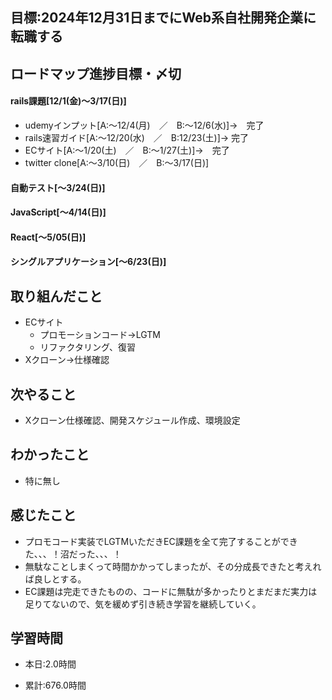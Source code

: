 
## 目標:2024年12月31日までにWeb系自社開発企業に転職する

## ロードマップ進捗目標・〆切
#### rails課題[12/1(金)～3/17(日)]
* udemyインプット[A:～12/4(月)　／　B:～12/6(水)]→　完了
* rails速習ガイド[A:～12/20(水)　／　B:12/23(土)]→  完了
* ECサイト[A:～1/20(土)　／　B:～1/27(土)]→　完了
* twitter clone[A:～3/10(日)　／　B:～3/17(日)]

#### 自動テスト[～3/24(日)]
#### JavaScript[～4/14(日)]
#### React[～5/05(日)]
#### シングルアプリケーション[～6/23(日)]


## 取り組んだこと
- ECサイト
  - プロモーションコード→LGTM
  - リファクタリング、復習
- Xクローン→仕様確認


## 次やること
- Xクローン仕様確認、開発スケジュール作成、環境設定
  
## わかったこと
* 特に無し

## 感じたこと
* プロモコード実装でLGTMいただきEC課題を全て完了することができた、、、！沼だった、、、！
* 無駄なことしまくって時間かかってしまったが、その分成長できたと考えれば良しとする。
* EC課題は完走できたものの、コードに無駄が多かったりとまだまだ実力は足りてないので、気を緩めず引き続き学習を継続していく。

## 学習時間
- 本日:2.0時間

- 累計:676.0時間

  
